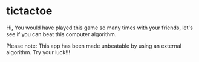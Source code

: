 # tictactoe

Hi,
You would have played this game so many times with your friends, let's see if you can beat this computer algorithm.

Please note: This app has been made unbeatable by using an external algorithm.
Try your luck!!!
